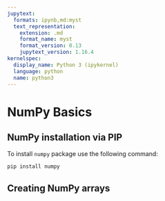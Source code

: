 ```yaml
---
jupytext:
  formats: ipynb,md:myst
  text_representation:
    extension: .md
    format_name: myst
    format_version: 0.13
    jupytext_version: 1.16.4
kernelspec:
  display_name: Python 3 (ipykernel)
  language: python
  name: python3
---
```


# NumPy Basics

## NumPy installation via PIP

To install `numpy` package use the following command:
```bash
pip install numpy
```

## Creating NumPy arrays

```{code-cell} ipython3

```
